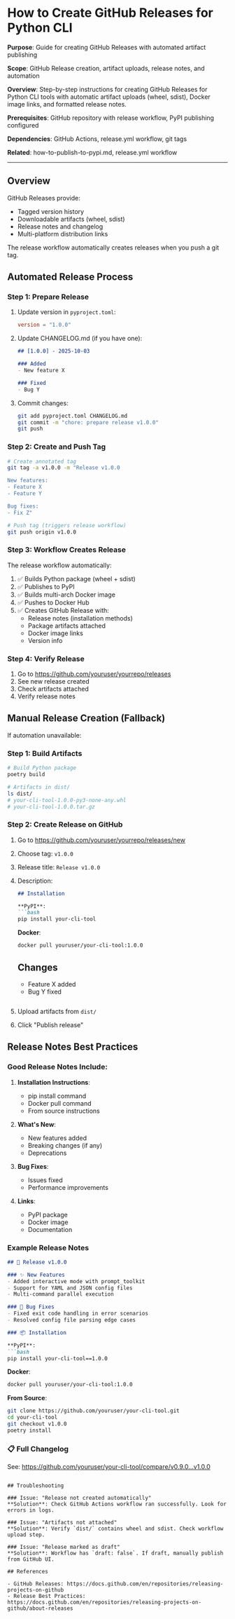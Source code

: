 # How to Create GitHub Releases for Python CLI

**Purpose**: Guide for creating GitHub Releases with automated artifact publishing

**Scope**: GitHub Release creation, artifact uploads, release notes, and automation

**Overview**: Step-by-step instructions for creating GitHub Releases for Python CLI tools
    with automatic artifact uploads (wheel, sdist), Docker image links, and formatted release notes.

**Prerequisites**: GitHub repository with release workflow, PyPI publishing configured

**Dependencies**: GitHub Actions, release.yml workflow, git tags

**Related**: how-to-publish-to-pypi.md, release.yml workflow

---

## Overview

GitHub Releases provide:
- Tagged version history
- Downloadable artifacts (wheel, sdist)
- Release notes and changelog
- Multi-platform distribution links

The release workflow automatically creates releases when you push a git tag.

## Automated Release Process

### Step 1: Prepare Release

1. Update version in `pyproject.toml`:
   ```toml
   version = "1.0.0"
   ```

2. Update CHANGELOG.md (if you have one):
   ```markdown
   ## [1.0.0] - 2025-10-03

   ### Added
   - New feature X

   ### Fixed
   - Bug Y
   ```

3. Commit changes:
   ```bash
   git add pyproject.toml CHANGELOG.md
   git commit -m "chore: prepare release v1.0.0"
   git push
   ```

### Step 2: Create and Push Tag

```bash
# Create annotated tag
git tag -a v1.0.0 -m "Release v1.0.0

New features:
- Feature X
- Feature Y

Bug fixes:
- Fix Z"

# Push tag (triggers release workflow)
git push origin v1.0.0
```

### Step 3: Workflow Creates Release

The release workflow automatically:
1. ✅ Builds Python package (wheel + sdist)
2. ✅ Publishes to PyPI
3. ✅ Builds multi-arch Docker image
4. ✅ Pushes to Docker Hub
5. ✅ Creates GitHub Release with:
   - Release notes (installation methods)
   - Package artifacts attached
   - Docker image links
   - Version info

### Step 4: Verify Release

1. Go to https://github.com/youruser/yourrepo/releases
2. See new release created
3. Check artifacts attached
4. Verify release notes

## Manual Release Creation (Fallback)

If automation unavailable:

### Step 1: Build Artifacts

```bash
# Build Python package
poetry build

# Artifacts in dist/
ls dist/
# your-cli-tool-1.0.0-py3-none-any.whl
# your-cli-tool-1.0.0.tar.gz
```

### Step 2: Create Release on GitHub

1. Go to https://github.com/youruser/yourrepo/releases/new
2. Choose tag: `v1.0.0`
3. Release title: `Release v1.0.0`
4. Description:
   ```markdown
   ## Installation

   **PyPI**:
   ```bash
   pip install your-cli-tool
   ```

   **Docker**:
   ```bash
   docker pull youruser/your-cli-tool:1.0.0
   ```

   ## Changes
   - Feature X added
   - Bug Y fixed
   ```
5. Upload artifacts from `dist/`
6. Click "Publish release"

## Release Notes Best Practices

### Good Release Notes Include:

1. **Installation Instructions**:
   - pip install command
   - Docker pull command
   - From source instructions

2. **What's New**:
   - New features added
   - Breaking changes (if any)
   - Deprecations

3. **Bug Fixes**:
   - Issues fixed
   - Performance improvements

4. **Links**:
   - PyPI package
   - Docker image
   - Documentation

### Example Release Notes

```markdown
## 🚀 Release v1.0.0

### ✨ New Features
- Added interactive mode with prompt_toolkit
- Support for YAML and JSON config files
- Multi-command parallel execution

### 🐛 Bug Fixes
- Fixed exit code handling in error scenarios
- Resolved config file parsing edge cases

### 📦 Installation

**PyPI**:
```bash
pip install your-cli-tool==1.0.0
```

**Docker**:
```bash
docker pull youruser/your-cli-tool:1.0.0
```

**From Source**:
```bash
git clone https://github.com/youruser/your-cli-tool.git
cd your-cli-tool
git checkout v1.0.0
poetry install
```

### 📋 Full Changelog
See: https://github.com/youruser/your-cli-tool/compare/v0.9.0...v1.0.0
```

## Troubleshooting

### Issue: "Release not created automatically"
**Solution**: Check GitHub Actions workflow ran successfully. Look for errors in logs.

### Issue: "Artifacts not attached"
**Solution**: Verify `dist/` contains wheel and sdist. Check workflow upload step.

### Issue: "Release marked as draft"
**Solution**: Workflow has `draft: false`. If draft, manually publish from GitHub UI.

## References

- GitHub Releases: https://docs.github.com/en/repositories/releasing-projects-on-github
- Release Best Practices: https://docs.github.com/en/repositories/releasing-projects-on-github/about-releases
